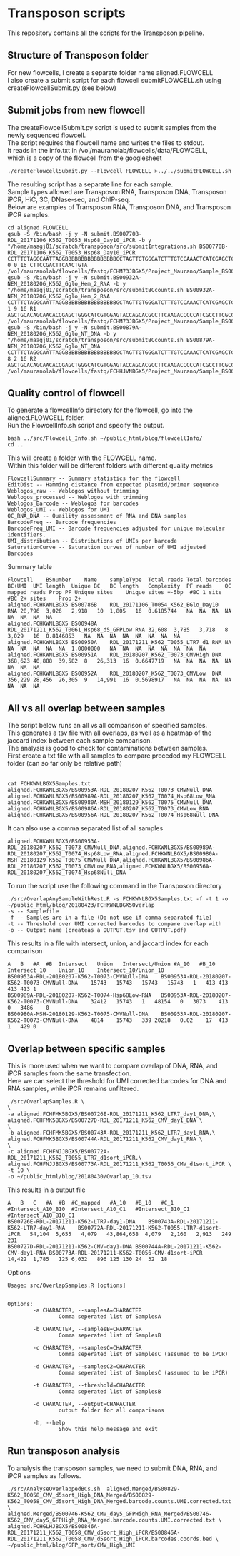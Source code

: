 # Transposon scripts 
This repository contains all the scripts for the Transposon pipeline.

## Structure of Transposon folder
For new flowcells, I create a separate folder name aligned.FLOWCELL  
I also create a submit script for each flowcell submitFLOWCELL.sh using createFlowcellSubmit.py (see below)  

## Submit jobs from new flowcell
The createFlowcellSubmit.py script is used to submit samples from the newly sequenced flowcell.  
The script requires the flowcell name and writes the files to stdout.  
It reads in the info.txt in /vol/mauranolab/flowcells/data/FLOWCELL,  
which is a copy of the flowcell from the googlesheet

```
./createFlowcellSubmit.py --Flowcell FLOWCELL >../../submitFLOWCELL.sh
```

The resulting script has a separate line for each sample.  
Sample types allowed are Transposon RNA, Transposon DNA, Transposon iPCR, HiC, 3C, DNase-seq, and ChIP-seq.  
Below are examples of Transposon RNA, Transposon DNA, and Transposon iPCR samples.  
```
cd aligned.FLOWCELL
qsub -S /bin/bash -j y -N submit.BS00770B-RDL_20171106_K562_T0053_Hsp68_Day10_iPCR -b y "/home/maagj01/scratch/transposon/src/submitIntegrations.sh BS00770B-RDL_20171106_K562_T0053_Hsp68_Day10_iPCR CCTTTCTAGGCAATTAGGBBBBBBBBBBBBBBBBGCTAGTTGTGGGATCTTTGTCCAAACTCATCGAGCTCGGGA 0 0 16 CTTCCGACTTCAACTGTA /vol/mauranolab/flowcells/fastq/FCHM73JBGX5/Project_Maurano/Sample_BS00770B/"
qsub -S /bin/bash -j y -N submit.BS00932A-NEM_20180206_K562_Gglo_Hem_2_RNA -b y "/home/maagj01/scratch/transposon/src/submitBCcounts.sh BS00932A-NEM_20180206_K562_Gglo_Hem_2_RNA CCTTTCTAGGCAATTAGGBBBBBBBBBBBBBBBBGCTAGTTGTGGGATCTTTGTCCAAACTCATCGAGCTCGGGA 1 9 16 R1 AGCTGCACAGCAACACCGAGCTGGGCATCGTGGAGTACCAGCACGCCTTCAAGACCCCCATCGCCTTCGCCAGATC /vol/mauranolab/flowcells/fastq/FCHM73JBGX5/Project_Maurano/Sample_BS00932A/"
qsub -S /bin/bash -j y -N submit.BS00879A-NEM_20180206_K562_Gglo_NT_DNA -b y "/home/maagj01/scratch/transposon/src/submitBCcounts.sh BS00879A-NEM_20180206_K562_Gglo_NT_DNA CCTTTCTAGGCAATTAGGBBBBBBBBBBBBBBBBGCTAGTTGTGGGATCTTTGTCCAAACTCATCGAGCTCGGGA 8 2 16 R2 AGCTGCACAGCAACACCGAGCTGGGCATCGTGGAGTACCAGCACGCCTTCAAGACCCCCATCGCCTTCGCCAGATC /vol/mauranolab/flowcells/fastq/FCHHJVNBGX5/Project_Maurano/Sample_BS00879A/"
```


## Quality control of flowcell
To generate a flowcellInfo directory for the flowcell, go into the aligned.FLOWCELL folder.  
Run the FlowcellInfo.sh script and specify the output.  
```
bash ../src/Flowcell_Info.sh ~/public_html/blog/flowcellInfo/
cd ..
```

This will create a folder with the FLOWCELL name.  
Within this folder will be different folders with different quality metrics
```
FlowcellSummary -- Summary statistics for the flowcell
EditDist -- Hamming distance from expected plasmid/primer sequence
Weblogos_raw -- Weblogos without trimming
Weblogos_processed -- Weblogos with trimming
Weblogos_Barcode -- Weblogos for barcodes
Weblogos_UMI -- Weblogos for UMI
QC_RNA_DNA -- Quaility assessment of RNA and DNA samples
BarcodeFreq -- Barcode frequencies
BarcodeFreq_UMI -- Barcode frequencies adjusted for unique molecular identifiers.
UMI_distribution -- Distributions of UMIs per barcode
SaturationCurve -- Saturation curves of number of UMI adjusted Barcodes
```

Summary table
```
Flowcell	BSnumber	Name	sampleType	Total reads	Total barcodes	BC+UMI	UMI length	Unique BC	BC length	Complexity	PF reads	QC mapped reads	Prop PF	Unique sites	Unique sites +-5bp	#BC 1 site	#BC 2+ sites	Prop 2+
aligned.FCHKWNLBGX5	BS00786B	RDL_20171106_T0054_K562_BGlo_Day10	RNA	28,796	3,026	2,918	10	1,805	16	0.6185744	NA	NA	NA	NA	NA	NA	NA	NA
aligned.FCHKWNLBGX5	BS00948A	RDL_20171211_K562_T0061_Hsp68_d5_GFPLow	RNA	32,608	3,785	3,718	8	3,029	16	0.8146853	NA	NA	NA	NA	NA	NA	NA	NA
aligned.FCHKWNLBGX5	BS00950A	RDL_20171211_K562_T0055_LTR7_d1	RNA	NA	NA	NA	NA	NA	NA	1.0000000	NA	NA	NA	NA	NA	NA	NA	NA
aligned.FCHKWNLBGX5	BS00951A	RDL_20180207_K562_T0073_CMVHigh	DNA	368,623	40,888	39,582	8	26,313	16	0.6647719	NA	NA	NA	NA	NA	NA	NA	NA
aligned.FCHKWNLBGX5	BS00952A	RDL_20180207_K562_T0073_CMVLow	DNA	356,229	28,456	26,305	9	14,991	16	0.5698917	NA	NA	NA	NA	NA	NA	NA	NA
```

## All vs all overlap between samples
The script below runs an all vs all comparison of specified samples.  
This generates a tsv file with all overlaps, as well as a heatmap of the jaccard index between each sample comparison.  
The analysis is good to check for contaminations between samples.  
First create a txt file with all samples to compare preceded my FLOWCELL folder (can so far only be relative path)  
<br>

```
cat FCHKWNLBGX5Samples.txt
aligned.FCHKWNLBGX5/BS00953A-RDL_20180207_K562_T0073_CMVNull_DNA
aligned.FCHKWNLBGX5/BS00989A-RDL_20180207_K562_T0074_Hsp68Low_RNA
aligned.FCHKWNLBGX5/BS00980A-MSH_20180129_K562_T0075_CMVNull_DNA
aligned.FCHKWNLBGX5/BS00986A-RDL_20180207_K562_T0073_CMVLow_RNA
aligned.FCHKWNLBGX5/BS00956A-RDL_20180207_K562_T0074_Hsp68Null_DNA
```

It can also use a comma separated list of all samples
```
aligned.FCHKWNLBGX5/BS00953A-RDL_20180207_K562_T0073_CMVNull_DNA,aligned.FCHKWNLBGX5/BS00989A-RDL_20180207_K562_T0074_Hsp68Low_RNA,aligned.FCHKWNLBGX5/BS00980A-MSH_20180129_K562_T0075_CMVNull_DNA,aligned.FCHKWNLBGX5/BS00986A-RDL_20180207_K562_T0073_CMVLow_RNA,aligned.FCHKWNLBGX5/BS00956A-RDL_20180207_K562_T0074_Hsp68Null_DNA
```

To run the script use the following command in the Transposon directory
```
./src/OverlapAnySampleWithRest.R -s FCHKWNLBGX5Samples.txt -f -t 1 -o ~/public_html/blog/20180423/FCHKWNLBGX5Overlap
-s -- Samplefile
-f -- Samples are in a file (Do not use if comma separated file)
-t -- Threshold over UMI corrected barcodes to compare overlap with
-o -- Output name (createas a OUTPUT.tsv and OUTPUT.pdf)
```


This results in a file with intersect, union, and jaccard index for each comparison
```
A	B	#A	#B	Intersect	Union	Intersect/Union	#A_10	#B_10	Intersect_10	Union_10	Intersect_10/Union_10
BS00953A-RDL-20180207-K562-T0073-CMVNull-DNA	BS00953A-RDL-20180207-K562-T0073-CMVNull-DNA	15743	15743	15743	15743	1	413	413	413	413	1
BS00989A-RDL-20180207-K562-T0074-Hsp68Low-RNA	BS00953A-RDL-20180207-K562-T0073-CMVNull-DNA	32412	15743	1	48154	0	3073	413	0	3486	0
BS00980A-MSH-20180129-K562-T0075-CMVNull-DNA	BS00953A-RDL-20180207-K562-T0073-CMVNull-DNA	4814	15743	339	20218	0.02	17	413	1	429	0 
```

## Overlap between specific samples
This is more used when we want to compare overlap of DNA, RNA, and iPCR samples from the same transfection.  
Here we can select the threshold for UMI corrected barcodes for DNA and RNA samples, while iPCR remains unfiltered.

```
./src/OverlapSamples.R \
\
-a aligned.FCHFMK5BGX5/BS00726E-RDL_20171211_K562_LTR7_day1_DNA,\
aligned.FCHFMK5BGX5/BS00727D-RDL_20171211_K562_CMV_day1_DNA \
\
-b aligned.FCHFMK5BGX5/BS00743A-RDL_20171211_K562_LTR7_day1_RNA,\
aligned.FCHFMK5BGX5/BS00744A-RDL_20171211_K562_CMV_day1_RNA \
\
-c aligned.FCHFNJJBGX5/BS00772A-RDL_20171211_K562_T0055_LTR7_d1sort_iPCR,\
aligned.FCHFNJJBGX5/BS00773A-RDL_20171211_K562_T0056_CMV_d1sort_iPCR \
-t 10 \
-o ~/public_html/blog/20180430/Ovarlap_10.tsv 
```

This results in a output file
```
A	B	C	#A	#B	#C_mapped	#A_10	#B_10	#C_1	#Intersect_A10_B10	#Intersect_A10_C1	#Intersect_B10_C1	#Intersect_A10_B10_C1
BS00726E-RDL-20171211-K562-LTR7-day1-DNA	BS00743A-RDL-20171211-K562-LTR7-day1-RNA	BS00772A-RDL-20171211-K562-T0055-LTR7-d1sort-iPCR	54,104	5,655	4,079	43,864,658	4,079	2,160	2,913	249	231
BS00727D-RDL-20171211-K562-CMV-day1-DNA	BS00744A-RDL-20171211-K562-CMV-day1-RNA	BS00773A-RDL-20171211-K562-T0056-CMV-d1sort-iPCR	14,422	1,785	125	6,032	896	125	130	24	32	18
```

Options
```
Usage: src/OverlapSamples.R [options]


Options:
        -a CHARACTER, --samplesA=CHARACTER
                Comma seperated list of SamplesA

        -b CHARACTER, --samplesB=CHARACTER
                Comma seperated list of SamplesB

        -c CHARACTER, --samplesC=CHARACTER
                Comma seperated list of SamplesC (assumed to be iPCR)

        -d CHARACTER, --samplesC2=CHARACTER
                Comma seperated list of SamplesC (assumed to be iPCR)

        -t CHARACTER, --threshold=CHARACTER
                Comma seperated list of SamplesB

        -o CHARACTER, --output=CHARACTER
                output folder for all comparisons

        -h, --help
                Show this help message and exit
```



## Run transposon analysis
To analysis the transposon samples, we need to submit DNA, RNA, and iPCR samples as follows.

```
./src/AnalyseOverlappedBCs.sh  aligned.Merged/BS00829-K562_T0058_CMV_d5sort_High_DNA_Merged/BS00829-K562_T0058_CMV_d5sort_High_DNA_Merged.barcode.counts.UMI.corrected.txt \
aligned.Merged/BS00746-K562_CMV_day5_GFPHigh_RNA_Merged/BS00746-K562_CMV_day5_GFPHigh_RNA_Merged.barcode.counts.UMI.corrected.txt \
aligned.FCHGLHJBGX5/BS00846A-RDL_20171211_K562_T0058_CMV_d5sort_High_iPCR/BS00846A-RDL_20171211_K562_T0058_CMV_d5sort_High_iPCR.barcodes.coords.bed \
~/public_html/blog/GFP_sort/CMV_High_UMI

```





